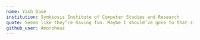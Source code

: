 ```yaml
---
name: Yash Dave
institution: Symbiosis Institute of Computer Studies and Research
quote: Seems like they’re having fun. Maybe I should’ve gone to that side. Over here is just… An old dude.
github_user: Amorpheuz
---
```

